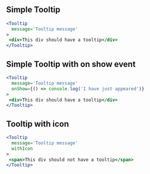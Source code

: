 ## Simple Tooltip

```jsx
<Tooltip 
  message='Tooltip message'
>
 <div>This div should have a tooltip</div>
</Tooltip>
```

## Simple Tooltip with on show event

```jsx
<Tooltip 
  message='Tooltip message'
  onShow={() => console.log('I have just appeared')}
>
 <div>This div should have a tooltip</div>
</Tooltip>
```

## Tooltip with icon

```jsx
<Tooltip 
  message='Tooltip message'
  withIcon
>
 <span>This div should not have a tooltip</span>
</Tooltip>
```
